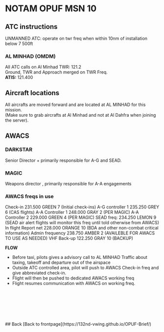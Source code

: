 # NOTAM OPUF MSN 10

## ATC instructions
UNMANNED ATC: operate on twr freq when within 10nm of installation below 7 500ft

### AL MINHAD (OMDM)
All ATC calls on Al Minhad TWR: 121.2 <br>
Ground, TWR and Approach merged on TWR Freq. <br>
**ATIS:** 121.400

## Aircraft locations
All aircrafts are moved forward and are located at AL MINHAD for this mission. <br>
(Make sure to grab aircrafts at Al Minhad and not at Al Dahfra when joining the server).


## AWACS

### DARKSTAR
Senior Director + primarily responsible for A-G and SEAD.



### MAGIC
Weapons director , primarily responsible for A-A engagements


### AWACS freqs in use
Check-in	231.500	GREEN 7  (Initial check-ins)
A-G controller 1	235.250	GREY 6 (CAS flights)
A-A Controller 1	248.000	GRAY 2 (PER MAGIC)
A-A Controller 2	229.000	GREEN 4 (PER MAGIC)
SEAD freq: 234.250	LEMON 9  (SEAD air alert flights will monitor this freq until told otherwise from AWACS)
In flight Report net	228.000	ORANGE 10  (BDA and other non-combat critical information)
Admin frequency	238.750	AMBER 2  (AVAILEBLE FOR AWACS TO USE AS NEEDED)
VHF Back-up	122.250	GRAY 10   (BACKUP)



**FLOW**
* Before taxi, pilots gives a advisory call to AL MINHAD Traffic about taxing, takeoff and departure out of the airspace
* Outside ATC controlled area, pilot will push to AWACS Check-in freq and give abbreviated check-in. 
* Flight will then be pushed to dedicated AWACS working freq
* Flight resumes communication with AWACS on working freq.
<br>
<br>
<br>
<br>
<br>
<br>
## Back
[Back to frontpage](https://132nd-vwing.github.io/OPUF-Brief/)